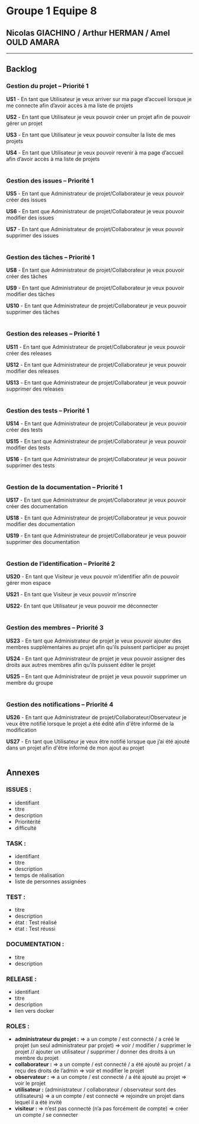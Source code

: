 # Groupe 1 Equipe 8
## Nicolas GIACHINO / Arthur HERMAN / Amel OULD AMARA

-----------------

## Backlog

### **Gestion du projet** – Priorité 1

**US1** - En tant que Utilisateur je veux arriver sur ma page d’accueil lorsque je me connecte afin d’avoir accès à ma liste de projets

**US2** - En tant que Utilisateur je veux pouvoir créer un projet afin de pouvoir gérer un projet

**US3** - En tant que Utilisateur je veux pouvoir consulter la liste de mes projets

**US4** - En tant que Utilisateur je veux pouvoir revenir à ma page d’accueil afin d’avoir accès à ma liste de projets
</br></br>

### **Gestion des issues** – Priorité 1

**US5** - En tant que Administrateur de projet/Collaborateur je veux pouvoir créer des issues

**US6** - En tant que Administrateur de projet/Collaborateur je veux pouvoir modifier des issues

**US7** - En tant que Administrateur de projet/Collaborateur je veux pouvoir supprimer des issues
</br></br>

### **Gestion des tâches** – Priorité 1

**US8** - En tant que Administrateur de projet/Collaborateur je veux pouvoir créer des tâches

**US9** - En tant que Administrateur de projet/Collaborateur je veux pouvoir modifier des tâches

**US10** - En tant que Administrateur de projet/Collaborateur je veux pouvoir supprimer des tâches
</br></br>

### **Gestion des releases** – Priorité 1

**US11** - En tant que Administrateur de projet/Collaborateur je veux pouvoir créer des releases

**US12** - En tant que Administrateur de projet/Collaborateur je veux pouvoir modifier des releases

**US13** - En tant que Administrateur de projet/Collaborateur je veux pouvoir supprimer des releases
</br></br>

### **Gestion des tests** – Priorité 1

**US14** - En tant que Administrateur de projet/Collaborateur je veux pouvoir créer des tests

**US15** - En tant que Administrateur de projet/Collaborateur je veux pouvoir modifier des tests

**US16** - En tant que Administrateur de projet/Collaborateur je veux pouvoir supprimer des tests
</br></br>

### **Gestion de la documentation** – Priorité 1

**US17** - En tant que Administrateur de projet/Collaborateur je veux pouvoir créer des documentation

**US18** - En tant que Administrateur de projet/Collaborateur je veux pouvoir modifier des documentation

**US19** - En tant que Administrateur de projet/Collaborateur je veux pouvoir supprimer des documentation
</br></br>

### **Gestion de l’identification** – Priorité 2

**US20** - En tant que Visiteur je veux pouvoir m’identifier afin de pouvoir gérer mon espace

**US21** - En tant que Visiteur je veux pouvoir m’inscrire

**US22**- En tant que Utilisateur je veux pouvoir me déconnecter
</br></br>

### **Gestion des membres** – Priorité 3

**US23** - En tant que Administrateur de projet je veux pouvoir ajouter des membres supplémentaires au projet afin qu’ils puissent participer au projet

**US24** - En tant que Administrateur de projet je veux pouvoir assigner des droits aux autres membres afin qu’ils puissent éditer le projet

**US25** – En tant que Administrateur de projet je veux pouvoir supprimer un membre du groupe
</br></br>

### **Gestion des notifications** – Priorité 4

**US26** - En tant que Administrateur de projet/Collaborateur/Observateur je veux être notifié lorsque le projet a été édité afin d'être informé de la modification

**US27** - En tant que Utilisateur je veux être notifié lorsque que j’ai été ajouté dans un projet afin d'être informé de mon ajout au projet
</br></br>

## Annexes

### ISSUES :
- identifiant
- titre
- description
- Prioritérité
- difficulté

### TASK :
- identifiant
- titre
- description
- temps de réalisation 
- liste de personnes assignées

### TEST : 
- titre
- description 
- état : Test réalisé
- état : Test réussi

### DOCUMENTATION : 
- titre
- description

### RELEASE : 
- identifiant 
- titre
- description
- lien vers docker

### ROLES : 
- **administrateur du projet :**
	=> a un compte / est connecté / a créé le projet (un seul administrateur par projet)
	=> voir / modifier / supprimer le projet // ajouter un utilisateur / supprimer / donner des droits à un membre du projet
- **collaborateur :**
	=> a un compte / est connecté / a été ajouté au projet / a reçu des droits de l’admin
	=> voir et modifier le projet
- **observateur :**
	=> a un compte / est connecté / a été ajouté au projet
	=> voir le projet
- **utilisateur :** (administrateur / collaborateur / observateur sont des utilisateurs)
	=> a un compte / est connecté
	=> rejoindre un projet dans lequel il a été invité
- **visiteur :**
	=> n’est pas connecté (n’a pas forcément de compte)
	=> créer un compte / se connecter